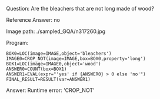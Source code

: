 Question: Are the bleachers that are not long made of wood?

Reference Answer: no

Image path: ./sampled_GQA/n317260.jpg

Program:

```
BOX0=LOC(image=IMAGE,object='bleachers')
IMAGE0=CROP_NOT(image=IMAGE,box=BOX0,property='long')
BOX1=LOC(image=IMAGE0,object='wood')
ANSWER0=COUNT(box=BOX1)
ANSWER1=EVAL(expr="'yes' if {ANSWER0} > 0 else 'no'")
FINAL_RESULT=RESULT(var=ANSWER1)
```
Answer: Runtime error: 'CROP_NOT'

